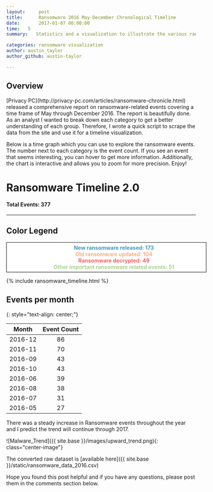 ```yaml
---
layout:     post
title:      Ransomware 2016 May-December Chronological Timeline
date:       2017-01-07 00:00:00
time:   5
summary:   Statistics and a visualization to illustrate the various ransomware events for the last half of 2016.

categories: ransomware visualization
author: austin_taylor
author_github: austin-taylor

---
```


<style>
     dl
     {
         width: 500px;
         background: #fff;
         border: 1px solid #000;
         padding: 5px 15px;
         text-align:center;
         margin-left:auto;
         margin-right:auto;
      }

      dt, dd
      {
         /*display: inline;*/

      }


</style>

<h2>Overview</h2>
[Privacy PC](http://privacy-pc.com/articles/ransomware-chronicle.html) released a comprehensive report on ransomware-related events covering a time frame of May through December 2016. The report is beautifully done. As an analyst I wanted to break down each category to get a better understanding of each group. Therefore, I wrote a quick script to scrape the data from the site and use it for a timeline visualization.

Below is a time graph which you can use to explore the ransomware events. The number next to each category is the event count. If you see an event that seems interesting, you can hover to get more information. Additionally, the chart is interactive and allows you to zoom for more precision. Enjoy!

<h1 class="center"> Ransomware Timeline 2.0</h1>
<h4 class="center">Total Events: 377</h4>
<hr>

<h2 class="center">Color Legend</h2>


<div id="legend" class="center">
<dl>
<dt class="eventblue"></dt>
<dd style="color: #4298c3;"><strong>New ransomware released: 173</strong></dd>
<dt class="eventorange"></dt>
<dd style="color: #f4b183;"><strong>Old ransomware updated: 104</strong></dd>
<dt class="eventred"></dt>
<dd style="color: #f06262;"><strong>Ransomware decrypted: 49</strong></dd>
<dt class="eventgreen"></dt>
<dd style="color: #a9d18e;"><strong>Other important ransomware related events: 51</strong></dd>
</dl>
</div>

{% include ransomware_timeline.html %}


Events per month
---
{: style="text-align: center;"}

| Month | Event Count |
|:-------------:|:-------------:|
|2016-12 |   86 |
|2016-11 |   70 |
|2016-09 |   43 |
|2016-10 |   43 |
|2016-06 |   39 |
|2016-08 |   38 |
|2016-07 |   31 |
|2016-05 |   27 |

There was a steady increase in Ransomware events throughout the year and I predict the trend will continue through 2017.

![Malware_Trend]({{ site.base }}/images/upward_trend.png){: class="center-image"}

The converted raw dataset is [available here]({{ site.base }}/static/ransomware_data_2016.csv)

Hope you found this post helpful and if you have any questions, please post them in the comments section below.







